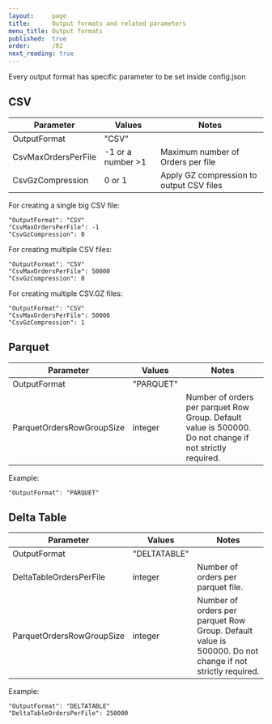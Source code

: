 ```yaml
---
layout:     page
title:      Output formats and related parameters
menu_title: Output formats
published:  true
order:      /02
next_reading: true
---
```


Every output format has specific parameter to be set inside config.json

## CSV

| Parameter | Values |  Notes |
| -- | -- | -- |
| OutputFormat | "CSV" |   |
| CsvMaxOrdersPerFile | -1 or a number >1 |  Maximum number of Orders per file |
| CsvGzCompression | 0 or 1 | Apply GZ compression to output CSV files |

For creating a single big CSV file:
```
"OutputFormat": "CSV"
"CsvMaxOrdersPerFile": -1
"CsvGzCompression": 0
```

For creating multiple CSV files:
```
"OutputFormat": "CSV"
"CsvMaxOrdersPerFile": 50000
"CsvGzCompression": 0
```

For creating multiple CSV.GZ files:
```
"OutputFormat": "CSV"
"CsvMaxOrdersPerFile": 50000
"CsvGzCompression": 1
```

## Parquet

| Parameter | Values |  Notes |
| -- | -- | -- |
| OutputFormat | "PARQUET" |   |
| ParquetOrdersRowGroupSize | integer | Number of orders per parquet Row Group. Default value is 500000. Do not change if not strictly required. 

Example:

```
"OutputFormat": "PARQUET"
```


## Delta Table

| Parameter | Values |  Notes |
| -- | -- | -- |
| OutputFormat | "DELTATABLE" |   |
| DeltaTableOrdersPerFile | integer | Number of orders per parquet file. |
| ParquetOrdersRowGroupSize | integer | Number of orders per parquet Row Group. Default value is 500000. Do not change if not strictly required. 

Example:

```
"OutputFormat": "DELTATABLE"
"DeltaTableOrdersPerFile": 250000
```
